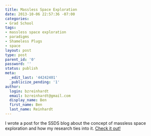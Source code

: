 ```yaml
---
title: Massless Space Exploration
date: 2013-10-06 22:57:36 -07:00
categories:
- Grad School
tags:
- massless space exploration
- paradigms
- Shameless Plugs
- space
layout: post
type: post
parent_id: '0'
password: ''
status: publish
meta:
  _edit_last: '44242401'
  _publicize_pending: '1'
author:
  login: bzreinhardt
  email: bzreinhardt@gmail.com
  display_name: Ben
  first_name: Ben
  last_name: Reinhardt
---
```


<p>I wrote a post for the SSDS blog about the concept of massless space exploration and how my research ties into it. <a href="http://www.spacecraftresearch.com/blog/?p=220" target="_blank">Check it out!</a></p>
